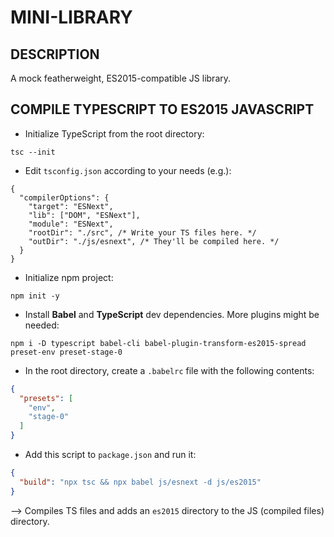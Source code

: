 # MINI-LIBRARY

## DESCRIPTION

A mock featherweight, ES2015-compatible JS library.

## COMPILE TYPESCRIPT TO ES2015 JAVASCRIPT

* Initialize TypeScript from the root directory:
```
tsc --init
```

* Edit `tsconfig.json` according to your needs (e.g.):
```json5
{
  "compilerOptions": {
    "target": "ESNext",
    "lib": ["DOM", "ESNext"],
    "module": "ESNext",
    "rootDir": "./src", /* Write your TS files here. */
    "outDir": "./js/esnext", /* They'll be compiled here. */
  }
}
```

* Initialize npm project:
```
npm init -y
```

* Install **Babel** and **TypeScript** dev dependencies. More plugins might be needed:
```
npm i -D typescript babel-cli babel-plugin-transform-es2015-spread preset-env preset-stage-0
```

* In the root directory, create a `.babelrc` file with the following contents:
```json
{
  "presets": [
    "env",
    "stage-0"
  ]
}
```

* Add this script to `package.json` and run it:
```json
{
  "build": "npx tsc && npx babel js/esnext -d js/es2015"
}
```
--> Compiles TS files and adds an `es2015` directory to the JS (compiled files) directory.